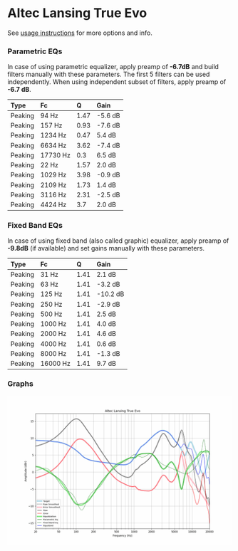 # Altec Lansing True Evo
See [usage instructions](https://github.com/jaakkopasanen/AutoEq#usage) for more options and info.

### Parametric EQs
In case of using parametric equalizer, apply preamp of **-6.7dB** and build filters manually
with these parameters. The first 5 filters can be used independently.
When using independent subset of filters, apply preamp of **-6.7 dB**.

| Type    | Fc       |    Q | Gain    |
|:--------|:---------|:-----|:--------|
| Peaking | 94 Hz    | 1.47 | -5.6 dB |
| Peaking | 157 Hz   | 0.93 | -7.6 dB |
| Peaking | 1234 Hz  | 0.47 | 5.4 dB  |
| Peaking | 6634 Hz  | 3.62 | -7.4 dB |
| Peaking | 17730 Hz | 0.3  | 6.5 dB  |
| Peaking | 22 Hz    | 1.57 | 2.0 dB  |
| Peaking | 1029 Hz  | 3.98 | -0.9 dB |
| Peaking | 2109 Hz  | 1.73 | 1.4 dB  |
| Peaking | 3116 Hz  | 2.31 | -2.5 dB |
| Peaking | 4424 Hz  | 3.7  | 2.0 dB  |

### Fixed Band EQs
In case of using fixed band (also called graphic) equalizer, apply preamp of **-9.8dB**
(if available) and set gains manually with these parameters.

| Type    | Fc       |    Q | Gain     |
|:--------|:---------|:-----|:---------|
| Peaking | 31 Hz    | 1.41 | 2.1 dB   |
| Peaking | 63 Hz    | 1.41 | -3.2 dB  |
| Peaking | 125 Hz   | 1.41 | -10.2 dB |
| Peaking | 250 Hz   | 1.41 | -2.9 dB  |
| Peaking | 500 Hz   | 1.41 | 2.5 dB   |
| Peaking | 1000 Hz  | 1.41 | 4.0 dB   |
| Peaking | 2000 Hz  | 1.41 | 4.6 dB   |
| Peaking | 4000 Hz  | 1.41 | 0.6 dB   |
| Peaking | 8000 Hz  | 1.41 | -1.3 dB  |
| Peaking | 16000 Hz | 1.41 | 9.7 dB   |

### Graphs
![](./Altec%20Lansing%20True%20Evo.png)